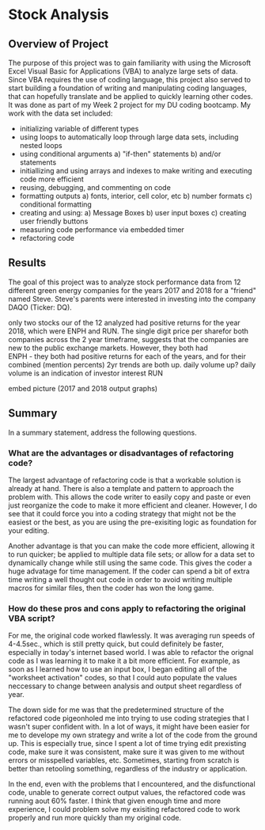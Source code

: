 # Stock Analysis
## Overview of Project
The purpose of this project was to gain familiarity with using the Microsoft Excel Visual Basic for Applications (VBA) to analyze large sets of data. Since VBA requires the use of coding language, this project also served  to start building a foundation of writing and manipulating coding languages, that can hopefully translate and be applied to quickly learning other codes.  It was done as part of my Week 2 project for my DU coding bootcamp.  My work with the data set included:

* initializing variable of different types
* using loops to automatically loop through large data sets, including nested loops
* using conditional arguments
  a) "if-then" statements
  b) and/or statements
* initiallizing and using arrays and indexes to make writing and executing code more efficient
* reusing, debugging, and commenting on code
* formatting outputs
    a) fonts, interior, cell color, etc
    b) number formats
    c) conditional formatting
* creating and using:
    a) Message Boxes
    b) user input boxes
    c) creating user friendly buttons
* measuring code performance via embedded timer
* refactoring code


## Results
The goal of this project was to analyze stock performance data from 12 different green energy companies for the years 2017 and 2018 for a "friend" named Steve.  Steve's parents were interested in investing into the company DAQO (Ticker: DQ).

only two stocks our of the 12 analyzed had positive returns for the year 2018, which were ENPH and RUN.  The single digit price per sharefor both companies across the 2 year timeframe, suggests that the companies are new to the public exchange markets.  However, they both had  
ENPH - they both had positive returns for each of the years, and for their combined (mention percents) 2yr trends are both up.  daily volume up? daily volume is an indication of investor interest
RUN


embed picture (2017 and 2018 output graphs)

## Summary
In a summary statement, address the following questions.
### **What are the advantages or disadvantages of refactoring code?**
The largest advantage of refactoring code is that a workable solution is already at hand.  There is also a template and pattern to approach the problem with.  This allows the code writer to easily copy and paste or even just reorganize the code to make it more efficient and cleaner.  However, I do see that it could force you into a coding strategy that might not be the easiest or the best, as you are using the pre-exisiting logic as foundation for your editing.

Another advantage is that you can make the code more efficient, allowing it to run quicker; be applied to multiple data file sets; or allow for a data set to dynamically change while still using the same code.  This gives the coder a huge advatage for time management.  If the coder can spend a bit of extra time writing a well thought out code in order to avoid writing multiple macros for similar files, then the coder has won the long game.

### **How do these pros and cons apply to refactoring the original VBA script?**
For me, the original code worked flawlessly.  It was averaging run speeds of 4-4.5sec., which is still pretty quick, but could definitely be faster, especially in today's internet based world.  I was able to refactor the orignal code as I was learning it to make it a bit more efficient.  For example, as soon as I learned how to use an input box, I began editing all of the "worksheet activation" codes, so that I could auto populate the values neccessary to change between analysis and output sheet regardless of year.  

The down side for me was that the predetermined structure of the refactored code pigeonholed me into trying to use coding strategies that I wasn't super confident with.  In a lot of ways, it might have been easier for me to develope my own strategy and write a lot of the code from the ground up.  This is especially true, since I spent a lot of time trying edit prexisting code, make sure it was consistent, make sure it was given to me without errors or misspelled variables, etc.  Sometimes, starting from scratch is better than retooling something, regardless of the industry or application.

In the end, even with the problems that I encountered, and the disfunctional code, unable to generate correct output values, the refactored code was running aout 60% faster.  I think that given enough time and more experience, I could problem solve my exisiting refactored code to work properly and run more quickly than my original code.

